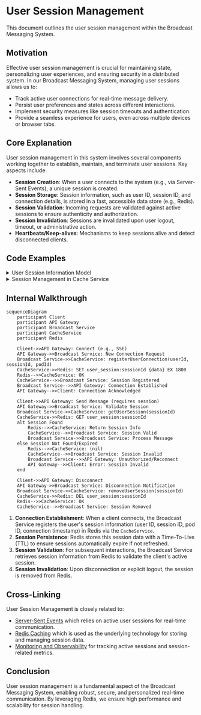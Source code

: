 # User Session Management

This document outlines the user session management within the Broadcast Messaging System.

## Motivation

Effective user session management is crucial for maintaining state, personalizing user experiences, and ensuring security in a distributed system. In our Broadcast Messaging System, managing user sessions allows us to:

- Track active user connections for real-time message delivery.
- Persist user preferences and states across different interactions.
- Implement security measures like session timeouts and authentication.
- Provide a seamless experience for users, even across multiple devices or browser tabs.

## Core Explanation

User session management in this system involves several components working together to establish, maintain, and terminate user sessions. Key aspects include:

- **Session Creation**: When a user connects to the system (e.g., via Server-Sent Events), a unique session is created.
- **Session Storage**: Session information, such as user ID, session ID, and connection details, is stored in a fast, accessible data store (e.g., Redis).
- **Session Validation**: Incoming requests are validated against active sessions to ensure authenticity and authorization.
- **Session Invalidation**: Sessions are invalidated upon user logout, timeout, or administrative action.
- **Heartbeats/Keep-alives**: Mechanisms to keep sessions alive and detect disconnected clients.

## Code Examples

<details>
<summary>User Session Information Model</summary>

This model represents the information stored for each user session.

```java
// Excerpt from UserSessionInfo.java
public class UserSessionInfo {
    private String userId;
    private String sessionId;
    private String podId;
    private ZonedDateTime connectedAt;

    // Getters, Setters, Constructors
}
```
</details>

<details>
<summary>Session Management in Cache Service</summary>

The `CacheService` (implemented by `RedisCacheService`) handles the storage and retrieval of user session information.

```java
// Excerpt from RedisCacheService.java
@Service
public class RedisCacheService implements CacheService {

    private final RedisTemplate<String, UserSessionInfo> userSessionRedisTemplate;

    @Override
    public void registerUserConnection(String userId, String sessionId, String podId) {
        UserSessionInfo sessionInfo = new UserSessionInfo(userId, sessionId, podId, ZonedDateTime.now());
        String sessionKey = USER_SESSION_KEY_PREFIX + sessionId;
        // TTL for user session info
        userSessionRedisTemplate.opsForValue().set(sessionKey, sessionInfo, 30, TimeUnit.MINUTES);
        log.debug("User session registered in Redis: {} on pod {}", userId, podId);
    }

    @Override
    public UserSessionInfo getUserSession(String sessionId) {
        return userSessionRedisTemplate.opsForValue().get(USER_SESSION_KEY_PREFIX + sessionId);
    }

    @Override
    public void removeUserSession(String sessionId) {
        userSessionRedisTemplate.delete(USER_SESSION_KEY_PREFIX + sessionId);
    }

    // ... other methods
}
```
</details>

## Internal Walkthrough

```mermaid
sequenceDiagram
    participant Client
    participant API Gateway
    participant Broadcast Service
    participant CacheService
    participant Redis

    Client->>API Gateway: Connect (e.g., SSE)
    API Gateway->>Broadcast Service: New Connection Request
    Broadcast Service->>CacheService: registerUserConnection(userId, sessionId, podId)
    CacheService->>Redis: SET user_session:sessionId {data} EX 1800
    Redis-->>CacheService: OK
    CacheService-->>Broadcast Service: Session Registered
    Broadcast Service-->>API Gateway: Connection Established
    API Gateway-->>Client: Connection Acknowledged

    Client->>API Gateway: Send Message (requires session)
    API Gateway->>Broadcast Service: Validate Session
    Broadcast Service->>CacheService: getUserSession(sessionId)
    CacheService->>Redis: GET user_session:sessionId
    alt Session Found
        Redis-->>CacheService: Return Session Info
        CacheService-->>Broadcast Service: Session Valid
        Broadcast Service->>Broadcast Service: Process Message
    else Session Not Found/Expired
        Redis-->>CacheService: (nil)
        CacheService-->>Broadcast Service: Session Invalid
        Broadcast Service-->>API Gateway: Unauthorized/Reconnect
        API Gateway-->>Client: Error: Session Invalid
    end

    Client->>API Gateway: Disconnect
    API Gateway->>Broadcast Service: Disconnection Notification
    Broadcast Service->>CacheService: removeUserSession(sessionId)
    CacheService->>Redis: DEL user_session:sessionId
    Redis-->>CacheService: OK
    CacheService-->>Broadcast Service: Session Removed
```

1. **Connection Establishment**: When a client connects, the Broadcast Service registers the user's session information (user ID, session ID, pod ID, connection timestamp) in Redis via the `CacheService`.
2. **Session Persistence**: Redis stores this session data with a Time-To-Live (TTL) to ensure sessions automatically expire if not refreshed.
3. **Session Validation**: For subsequent interactions, the Broadcast Service retrieves session information from Redis to validate the client's active session.
4. **Session Invalidation**: Upon disconnection or explicit logout, the session is removed from Redis.

## Cross-Linking

User Session Management is closely related to:

- [Server-Sent Events](02_server_sent_events.md) which relies on active user sessions for real-time communication.
- [Redis Caching](05_redis_caching.md) which is used as the underlying technology for storing and managing session data.
- [Monitoring and Observability](09_monitoring_and_observability.md) for tracking active sessions and session-related metrics.

## Conclusion

User session management is a fundamental aspect of the Broadcast Messaging System, enabling robust, secure, and personalized real-time communication. By leveraging Redis, we ensure high performance and scalability for session handling.